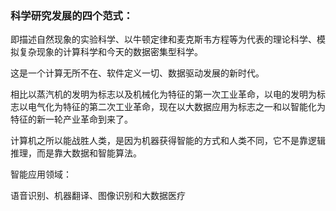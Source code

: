 ### **科学研究发展的四个范式：**

即描述自然现象的实验科学、以牛顿定律和麦克斯韦方程等为代表的理论科学、模拟复杂现象的计算科学和今天的数据密集型科学。

  

这是一个计算无所不在、软件定义一切、数据驱动发展的新时代。

相比以蒸汽机的发明为标志以及机械化为特征的第一次工业革命，以电的发明为标志以电气化为特征的第二次工业革命，现在以大数据应用为标志之一和以智能化为特征的新一轮产业革命到来了。

计算机之所以能战胜人类，是因为机器获得智能的方式和人类不同，它不是靠逻辑推理，而是靠大数据和智能算法。

智能应用领域：

语音识别、机器翻译、图像识别和大数据医疗

